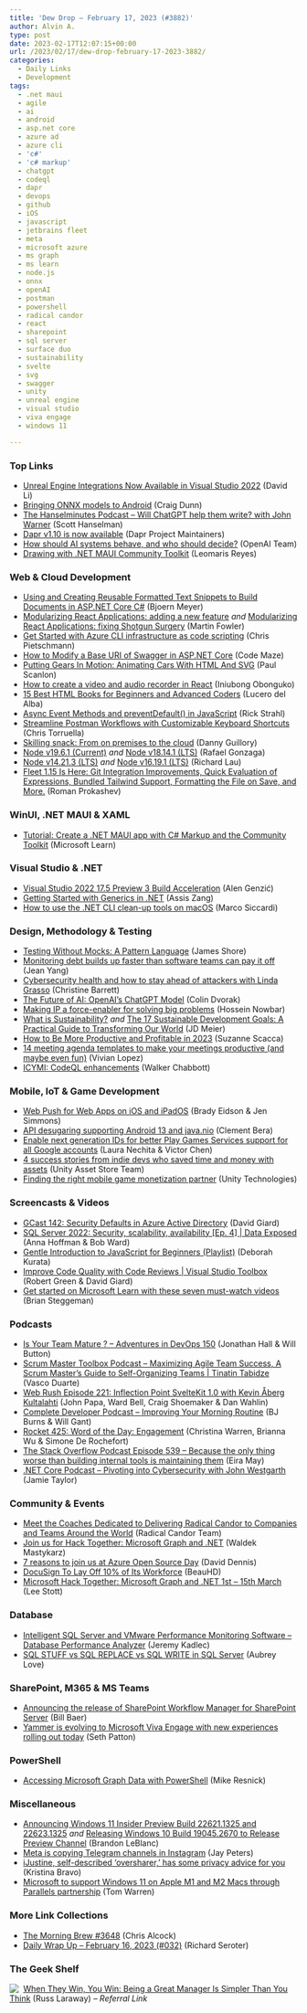 ```yaml
---
title: 'Dew Drop – February 17, 2023 (#3882)'
author: Alvin A.
type: post
date: 2023-02-17T12:07:15+00:00
url: /2023/02/17/dew-drop-february-17-2023-3882/
categories:
  - Daily Links
  - Development
tags:
  - .net maui
  - agile
  - ai
  - android
  - asp.net core
  - azure ad
  - azure cli
  - 'c#'
  - 'c# markup'
  - chatgpt
  - codeql
  - dapr
  - devops
  - github
  - iOS
  - javascript
  - jetbrains fleet
  - meta
  - microsoft azure
  - ms graph
  - ms learn
  - node.js
  - onnx
  - openAI
  - postman
  - powershell
  - radical candor
  - react
  - sharepoint
  - sql server
  - surface duo
  - sustainability
  - svelte
  - svg
  - swagger
  - unity
  - unreal engine
  - visual studio
  - viva engage
  - windows 11

---
```

### <a name="top"></a>Top Links

  * <a href="https://devblogs.microsoft.com/cppblog/unreal-engine-integrations-now-available-in-visual-studio-2022/" target="_blank" rel="noopener">Unreal Engine Integrations Now Available in Visual Studio 2022</a> (David Li)
  * <a href="https://devblogs.microsoft.com/surface-duo/onnx-machine-learning-3/" target="_blank" rel="noopener">Bringing ONNX models to Android</a> (Craig Dunn)
  * <a href="https://www.hanselminutes.com/880/will-chatgpt-help-them-write-with-john-warner" target="_blank" rel="noopener">The Hanselminutes Podcast &#8211; Will ChatGPT help them write? with John Warner</a> (Scott Hanselman)
  * <a href="https://blog.dapr.io/posts/2023/02/16/dapr-v1.10-is-now-available/" target="_blank" rel="noopener">Dapr v1.10 is now available</a> (Dapr Project Maintainers)
  * <a href="https://openai.com/blog/how-should-ai-systems-behave/" target="_blank" rel="noopener">How should AI systems behave, and who should decide?</a> (OpenAI Team)
  * <a href="https://askxammy.com/drawing-with-net-maui-community-toolkit/" target="_blank" rel="noopener">Drawing with .NET MAUI Community Toolkit</a> (Leomaris Reyes)



### <a name="web"></a>Web & Cloud Development

  * <a href="https://www.textcontrol.com/blog/2023/02/16/using-and-creating-reusable-formatted-text-snippets-to-build-documents/" target="_blank" rel="noopener">Using and Creating Reusable Formatted Text Snippets to Build Documents in ASP.NET Core C#</a> (Bjoern Meyer)
  * <a href="https://martinfowler.com/articles/modularizing-react-apps.html#NewRequirementDonateToACharity" target="_blank" rel="noopener">Modularizing React Applications: adding a new feature</a> _and_ <a href="https://martinfowler.com/articles/modularizing-react-apps.html#TheShotgunSurgeryProblem" target="_blank" rel="noopener">Modularizing React Applications: fixing Shotgun Surgery</a> (Martin Fowler)
  * <a href="https://build5nines.com/get-started-with-azure-cli/" target="_blank" rel="noopener">Get Started with Azure CLI infrastructure as code scripting</a> (Chris Pietschmann)
  * <a href="https://code-maze.com/aspnetcore-modify-a-base-uri-of-swagger/" target="_blank" rel="noopener">How to Modify a Base URI of Swagger in ASP.NET Core</a> (Code Maze)
  * <a href="https://smashingmagazine.com/2023/02/putting-gears-motion-animating-cars-with-html-svg/" target="_blank" rel="noopener">Putting Gears In Motion: Animating Cars With HTML And SVG</a> (Paul Scanlon)
  * <a href="https://blog.logrocket.com/how-to-create-video-audio-recorder-react/" target="_blank" rel="noopener">How to create a video and audio recorder in React</a> (Iniubong Obonguko)
  * <a href="https://www.sitepoint.com/best-html-books/?utm_source=rss" target="_blank" rel="noopener">15 Best HTML Books for Beginners and Advanced Coders</a> (Lucero del Alba)
  * <a href="https://weblog.west-wind.com/posts/2023/Feb/16/Async-Event-Methods-and-preventDefault-in-JavaScript" target="_blank" rel="noopener">Async Event Methods and preventDefault() in JavaScript</a> (Rick Strahl)
  * <a href="https://blog.postman.com/postman-customizable-keyboard-shortcuts/" target="_blank" rel="noopener">Streamline Postman Workflows with Customizable Keyboard Shortcuts</a> (Chris Torruella)
  * <a href="https://techcommunity.microsoft.com/t5/windows-it-pro-blog/skilling-snack-from-on-premises-to-the-cloud/ba-p/3744927" target="_blank" rel="noopener">Skilling snack: From on premises to the cloud</a> (Danny Guillory)
  * <a href="https://nodejs.org/en/blog/release/v19.6.1" target="_blank" rel="noopener">Node v19.6.1 (Current)</a> _and_ <a href="https://nodejs.org/en/blog/release/v18.14.1" target="_blank" rel="noopener">Node v18.14.1 (LTS)</a> (Rafael Gonzaga)
  * <a href="https://nodejs.org/en/blog/release/v14.21.3" target="_blank" rel="noopener">Node v14.21.3 (LTS)</a> _and_ <a href="https://nodejs.org/en/blog/release/v16.19.1" target="_blank" rel="noopener">Node v16.19.1 (LTS)</a> (Richard Lau)
  * <a href="https://blog.jetbrains.com/fleet/2023/02/fleet-1-15-is-here-git-integration-improvements-quick-evaluation-of-expressions-bundled-tailwind-support-formatting-the-file-on-save-and-more/" target="_blank" rel="noopener">Fleet 1.15 Is Here: Git Integration Improvements, Quick Evaluation of Expressions, Bundled Tailwind Support, Formatting the File on Save, and More.</a> (Roman Prokashev)



### <a name="silverlight"></a>WinUI, .NET MAUI & XAML

  * <a href="https://learn.microsoft.com/windows/apps/windows-dotnet-maui/tutorial-csharp-ui-maui-toolkit" target="_blank" rel="noopener">Tutorial: Create a .NET MAUI app with C# Markup and the Community Toolkit</a> (Microsoft Learn)



### <a name="dotnet"></a>Visual Studio & .NET

  * <a href="https://www.infoq.com/news/2023/02/visual-studio-build-acceleration/" target="_blank" rel="noopener">Visual Studio 2022 17.5 Preview 3 Build Acceleration</a> (Alen Genzić)
  * <a href="https://www.telerik.com/blogs/getting-started-generics-dotnet" target="_blank" rel="noopener">Getting Started with Generics in .NET</a> (Assis Zang)
  * <a href="https://msicc.net/how-to-use-the-net-cli-clean-up-tools-on-macos/" target="_blank" rel="noopener">How to use the .NET CLI clean-up tools on macOS</a> (Marco Siccardi)



### <a name="design"></a>Design, Methodology & Testing

  * <a href="https://www.jamesshore.com/v2/projects/nullables/testing-without-mocks" target="_blank" rel="noopener">Testing Without Mocks: A Pattern Language</a> (James Shore)
  * <a href="https://stackoverflow.blog/2023/02/16/monitoring-debt-builds-up-faster-than-software-teams-can-pay-it-off/" target="_blank" rel="noopener">Monitoring debt builds up faster than software teams can pay it off</a> (Jean Yang)
  * <a href="https://www.microsoft.com/en-us/security/blog/2023/02/16/cybersecurity-health-and-how-to-stay-ahead-of-attackers-with-linda-grasso/" target="_blank" rel="noopener">Cybersecurity health and how to stay ahead of attackers with Linda Grasso</a> (Christine Barrett)
  * <a href="https://www.neudesic.com/blog/the-future-of-ai-openais-chatgpt-model/" target="_blank" rel="noopener">The Future of AI: OpenAI’s ChatGPT Model</a> (Colin Dvorak)
  * <a href="https://blogs.microsoft.com/on-the-issues/2023/02/16/responsible-ai-ip-principles-future-innovation/" target="_blank" rel="noopener">Making IP a force-enabler for solving big problems</a> (Hossein Nowbar)
  * <a href="https://jdmeier.com/what-is-sustainability/" target="_blank" rel="noopener">What is Sustainability?</a> _and_ <a href="https://jdmeier.com/17-sustainable-development-goals/" target="_blank" rel="noopener">The 17 Sustainable Development Goals: A Practical Guide to Transforming Our World</a> (JD Meier)
  * <a href="https://www.telerik.com/blogs/how-to-be-more-productive-profitable-2023" target="_blank" rel="noopener">How to Be More Productive and Profitable in 2023</a> (Suzanne Scacca)
  * <a href="https://blog.trello.com/meeting-agenda-templates" target="_blank" rel="noopener">14 meeting agenda templates to make your meetings productive (and maybe even fun)</a> (Vivian Lopez)
  * <a href="https://github.blog/2023-02-16-icymi-codeql-enhancements/" target="_blank" rel="noopener">ICYMI: CodeQL enhancements</a> (Walker Chabbott)



### <a name="mobile"></a>Mobile, IoT & Game Development

  * <a href="https://webkit.org/blog/13878/web-push-for-web-apps-on-ios-and-ipados/" target="_blank" rel="noopener">Web Push for Web Apps on iOS and iPadOS</a> (Brady Eidson & Jen Simmons)
  * <a href="http://android-developers.googleblog.com/2023/02/api-desugaring-supporting-android-13-and-java-nio.html" target="_blank" rel="noopener">API desugaring supporting Android 13 and java.nio</a> (Clement Bera)
  * <a href="http://android-developers.googleblog.com/2023/02/enable-next-generation-ids-for-better-play-games-services-support-for-all-google-accounts.html" target="_blank" rel="noopener">Enable next generation IDs for better Play Games Services support for all Google accounts</a> (Laura Nechita & Victor Chen)
  * <a href="https://blog.unity.com/games/4-indie-dev-asset-store-success-stories" target="_blank" rel="noopener">4 success stories from indie devs who saved time and money with assets</a> (Unity Asset Store Team)
  * <a href="https://blog.unity.com/games/finding-the-right-mobile-game-monetization-partner" target="_blank" rel="noopener">Finding the right mobile game monetization partner</a> (Unity Technologies)



### <a name="videos"></a>Screencasts & Videos

  * <a href="https://davidgiard.com/gcast-142-security-defaults-in-azure-active-directory" target="_blank" rel="noopener">GCast 142: Security Defaults in Azure Active Directory</a> (David Giard)
  * <a href="http://www.youtube.com/watch?v=DkISiOiDuLs" target="_blank" rel="noopener">SQL Server 2022: Security, scalability, availability [Ep. 4] | Data Exposed</a> (Anna Hoffman & Bob Ward)
  * <a href="https://www.youtube.com/playlist?list=PLErOmyzRKOCpmitTOazq3_p74Y-yTQB6A" target="_blank" rel="noopener">Gentle Introduction to JavaScript for Beginners (Playlist)</a> (Deborah Kurata)
  * <a href="http://www.youtube.com/watch?v=eN93tZ7VuHw" target="_blank" rel="noopener">Improve Code Quality with Code Reviews | Visual Studio Toolbox</a> (Robert Green & David Giard)
  * <a href="https://techcommunity.microsoft.com/t5/microsoft-learn-blog/get-started-on-microsoft-learn-with-these-seven-must-watch/ba-p/3737791" target="_blank" rel="noopener">Get started on Microsoft Learn with these seven must-watch videos</a> (Brian Steggeman)



### <a name="podcasts"></a>Podcasts

  * <a href="https://topenddevs.com/podcasts/adventures-in-devops/episodes/is-your-team-mature-devops-150" target="_blank" rel="noopener">Is Your Team Mature ? &#8211; Adventures in DevOps 150</a> (Jonathan Hall & Will Button)
  * <a href="https://scrummastertoolbox.libsyn.com/maximizing-agile-team-success-a-scrum-masters-guide-to-self-organizing-teams-tinatin-tabidze" target="_blank" rel="noopener">Scrum Master Toolbox Podcast &#8211; Maximizing Agile Team Success, A Scrum Master&#8217;s Guide to Self-Organizing Teams | Tinatin Tabidze</a> (Vasco Duarte)
  * <a href="https://www.webrush.io/episodes/episode-221-inflection-point-sveltekit-10-with-kevin-aberg-kultalahti" target="_blank" rel="noopener">Web Rush Episode 221: Inflection Point SvelteKit 1.0 with Kevin Åberg Kultalahti</a> (John Papa, Ward Bell, Craig Shoemaker & Dan Wahlin)
  * <a href="https://completedeveloperpodcast.com/improving-your-morning-routine/?utm_source=rss&utm_medium=rss&utm_campaign=improving-your-morning-routine" target="_blank" rel="noopener">Complete Developer Podcast &#8211; Improving Your Morning Routine</a> (BJ Burns & Will Gant)
  * <a href="http://relay.fm/rocket/425" target="_blank" rel="noopener">Rocket 425: Word of the Day: Engagement</a> (Christina Warren, Brianna Wu & Simone De Rochefort)
  * <a href="https://stackoverflow.blog/2023/02/17/retool-internal-tool-drag-drop-low-code/" target="_blank" rel="noopener">The Stack Overflow Podcast Episode 539 &#8211; Because the only thing worse than building internal tools is maintaining them</a> (Eira May)
  * <a href="https://dontetcore.show/episode-116-pivoting-into-cyber-security-with-john-westgarth" target="_blank" rel="noopener">.NET Core Podcast &#8211; Pivoting into Cybersecurity with John Westgarth</a> (Jamie Taylor)



### <a name="events"></a>Community & Events

  * <a href="https://www.radicalcandor.com/radical-candor-coach/" target="_blank" rel="noopener">Meet the Coaches Dedicated to Delivering Radical Candor to Companies and Teams Around the World</a> (Radical Candor Team)
  * <a href="https://devblogs.microsoft.com/microsoft365dev/join-us-for-hack-together-microsoft-graph-and-net/" target="_blank" rel="noopener">Join us for Hack Together: Microsoft Graph and .NET</a> (Waldek Mastykarz)
  * <a href="https://azure.microsoft.com/blog/7-reasons-to-join-us-at-azure-open-source-day/" target="_blank" rel="noopener">7 reasons to join us at Azure Open Source Day</a> (David Dennis)
  * <a href="https://slashdot.org/story/23/02/16/2245226/docusign-to-lay-off-10-of-its-workforce?utm_source=rss1.0mainlinkanon&utm_medium=feed" target="_blank" rel="noopener">DocuSign To Lay Off 10% of Its Workforce</a> (BeauHD)
  * <a href="https://techcommunity.microsoft.com/t5/educator-developer-blog/microsoft-hack-together-microsoft-graph-and-net-1st-15th-march/ba-p/3742620" target="_blank" rel="noopener">Microsoft Hack Together: Microsoft Graph and .NET 1st &#8211; 15th March</a> (Lee Stott)



### <a name="sql"></a>Database

  * <a href="https://www.mssqltips.com/sqlservertip/3643/intelligent-sql-server-and-vmware-performance-monitoring-software-database-performance-analyzer/" target="_blank" rel="noopener">Intelligent SQL Server and VMware Performance Monitoring Software &#8211; Database Performance Analyzer</a> (Jeremy Kadlec)
  * <a href="https://www.mssqltips.com/sqlservertip/7563/sql-stuff-sql-replace-sql-write-similarities-differences/" target="_blank" rel="noopener">SQL STUFF vs SQL REPLACE vs SQL WRITE in SQL Server</a> (Aubrey Love)



### <a name="sp"></a>SharePoint, M365 & MS Teams

  * <a href="https://techcommunity.microsoft.com/t5/microsoft-sharepoint-blog/announcing-the-release-of-sharepoint-workflow-manager-for/ba-p/3744881" target="_blank" rel="noopener">Announcing the release of SharePoint Workflow Manager for SharePoint Server</a> (Bill Baer)
  * <a href="https://www.microsoft.com/en-us/microsoft-365/blog/2023/02/13/yammer-is-evolving-to-microsoft-viva-engage-with-new-experiences-rolling-out-today/" target="_blank" rel="noopener">Yammer is evolving to Microsoft Viva Engage with new experiences rolling out today</a> (Seth Patton)



### <a name="ps"></a>PowerShell

  * <a href="https://techcommunity.microsoft.com/t5/core-infrastructure-and-security/accessing-microsoft-graph-data-with-powershell/ba-p/3741077" target="_blank" rel="noopener">Accessing Microsoft Graph Data with PowerShell</a> (Mike Resnick)



### <a name="misc"></a>Miscellaneous

  * <a href="https://blogs.windows.com/windows-insider/2023/02/16/announcing-windows-11-insider-preview-build-22621-1325-and-22623-1325/" target="_blank" rel="noopener">Announcing Windows 11 Insider Preview Build 22621.1325 and 22623.1325</a> _and_ <a href="https://blogs.windows.com/windows-insider/2023/02/16/releasing-windows-10-build-19045-2670-to-release-preview-channel/" target="_blank" rel="noopener">Releasing Windows 10 Build 19045.2670 to Release Preview Channel</a> (Brandon LeBlanc)
  * <a href="https://www.theverge.com/2023/2/16/23602833/meta-instagram-channels-telegram-facebook-messenger" target="_blank" rel="noopener">Meta is copying Telegram channels in Instagram</a> (Jay Peters)
  * <a href="https://blog.mozilla.org/en/internet-culture/ijustine-privacy-advice/" target="_blank" rel="noopener">iJustine, self-described ‘oversharer,’ has some privacy advice for you</a> (Kristina Bravo)
  * <a href="https://www.theverge.com/2023/2/16/23602718/microsoft-windows-11-apple-mac-m1-m2-support-parallels-virtual-machines" target="_blank" rel="noopener">Microsoft to support Windows 11 on Apple M1 and M2 Macs through Parallels partnership</a> (Tom Warren)



### <a name="links"></a>More Link Collections

  * <a href="https://blog.cwa.me.uk/2023/02/17/the-morning-brew-3648/" target="_blank" rel="noopener">The Morning Brew #3648</a> (Chris Alcock)
  * <a href="https://seroter.com/2023/02/16/daily-wrap-up-february-16-2023-032/" target="_blank" rel="noopener">Daily Wrap Up – February 16, 2023 (#032)</a> (Richard Seroter)



### <a name="shelf"></a>The Geek Shelf

<a href="https://www.amazon.com/dp/1250279666/?tag=amavin-20" target="_blank" rel="noopener"><img decoding="async" align="left" style="margin: 0px 4px 0px 0px; border: 0px currentcolor; border-image: none; float: left; display: inline; background-image: none;" src="https://m.media-amazon.com/images/I/51jhKwV8oRL._SS135_.jpg" border="0" /></a>&nbsp;<a href="https://www.amazon.com/dp/1250279666/?tag=amavin-20" target="_blank" rel="noopener">When They Win, You Win: Being a Great Manager Is Simpler Than You Think</a> (Russ Laraway) _&#8211; Referral Link_